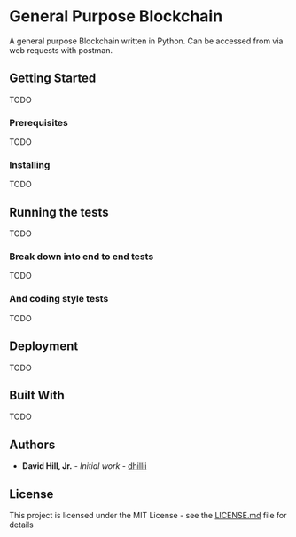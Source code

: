 # General Purpose Blockchain

A general purpose Blockchain written in Python. Can be accessed from via web requests with postman.

## Getting Started

TODO

### Prerequisites

TODO

### Installing

TODO

## Running the tests

TODO

### Break down into end to end tests

TODO

### And coding style tests

TODO

## Deployment

TODO

## Built With

TODO 

## Authors

* **David Hill, Jr.** - *Initial work* - [dhillii](https://github.com/dhillii)

## License

This project is licensed under the MIT License - see the [LICENSE.md](LICENSE.md) file for details


